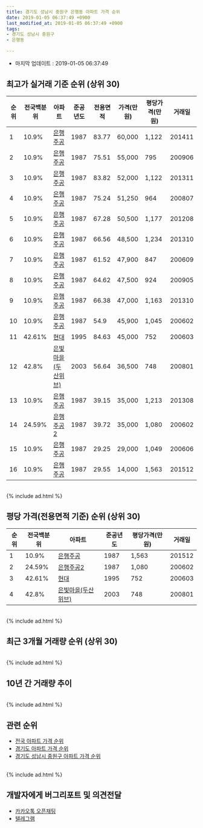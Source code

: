 ```yaml
---
title: 경기도 성남시 중원구 은행동 아파트 가격 순위
date: 2019-01-05 06:37:49 +0900
last_modified_at: 2019-01-05 06:37:49 +0900
tags:
- 경기도 성남시 중원구
- 은행동

---
```


* 마지막 업데이트 : 2019-01-05 06:37:49

## 최고가 실거래 기준 순위 (상위 30)


|순위|전국백분위|아파트|준공년도|전용면적|가격(만원)|평당가격(만원)|거래일|
|---|---|---|---|---|---|---|---|
|1|10.9%|[은행주공](https://search.naver.com/search.naver?query=%EA%B2%BD%EA%B8%B0%EB%8F%84+%EC%84%B1%EB%82%A8%EC%8B%9C+%EC%A4%91%EC%9B%90%EA%B5%AC+%EC%9D%80%ED%96%89%EB%8F%99+%EC%9D%80%ED%96%89%EC%A3%BC%EA%B3%B5)|1987|83.77|60,000|1,122|201411|
|2|10.9%|[은행주공](https://search.naver.com/search.naver?query=%EA%B2%BD%EA%B8%B0%EB%8F%84+%EC%84%B1%EB%82%A8%EC%8B%9C+%EC%A4%91%EC%9B%90%EA%B5%AC+%EC%9D%80%ED%96%89%EB%8F%99+%EC%9D%80%ED%96%89%EC%A3%BC%EA%B3%B5)|1987|75.51|55,000|795|200906|
|3|10.9%|[은행주공](https://search.naver.com/search.naver?query=%EA%B2%BD%EA%B8%B0%EB%8F%84+%EC%84%B1%EB%82%A8%EC%8B%9C+%EC%A4%91%EC%9B%90%EA%B5%AC+%EC%9D%80%ED%96%89%EB%8F%99+%EC%9D%80%ED%96%89%EC%A3%BC%EA%B3%B5)|1987|83.82|52,000|1,122|201311|
|4|10.9%|[은행주공](https://search.naver.com/search.naver?query=%EA%B2%BD%EA%B8%B0%EB%8F%84+%EC%84%B1%EB%82%A8%EC%8B%9C+%EC%A4%91%EC%9B%90%EA%B5%AC+%EC%9D%80%ED%96%89%EB%8F%99+%EC%9D%80%ED%96%89%EC%A3%BC%EA%B3%B5)|1987|75.24|51,250|964|200807|
|5|10.9%|[은행주공](https://search.naver.com/search.naver?query=%EA%B2%BD%EA%B8%B0%EB%8F%84+%EC%84%B1%EB%82%A8%EC%8B%9C+%EC%A4%91%EC%9B%90%EA%B5%AC+%EC%9D%80%ED%96%89%EB%8F%99+%EC%9D%80%ED%96%89%EC%A3%BC%EA%B3%B5)|1987|67.28|50,500|1,177|201208|
|6|10.9%|[은행주공](https://search.naver.com/search.naver?query=%EA%B2%BD%EA%B8%B0%EB%8F%84+%EC%84%B1%EB%82%A8%EC%8B%9C+%EC%A4%91%EC%9B%90%EA%B5%AC+%EC%9D%80%ED%96%89%EB%8F%99+%EC%9D%80%ED%96%89%EC%A3%BC%EA%B3%B5)|1987|66.56|48,500|1,234|201310|
|7|10.9%|[은행주공](https://search.naver.com/search.naver?query=%EA%B2%BD%EA%B8%B0%EB%8F%84+%EC%84%B1%EB%82%A8%EC%8B%9C+%EC%A4%91%EC%9B%90%EA%B5%AC+%EC%9D%80%ED%96%89%EB%8F%99+%EC%9D%80%ED%96%89%EC%A3%BC%EA%B3%B5)|1987|61.52|47,900|847|200609|
|8|10.9%|[은행주공](https://search.naver.com/search.naver?query=%EA%B2%BD%EA%B8%B0%EB%8F%84+%EC%84%B1%EB%82%A8%EC%8B%9C+%EC%A4%91%EC%9B%90%EA%B5%AC+%EC%9D%80%ED%96%89%EB%8F%99+%EC%9D%80%ED%96%89%EC%A3%BC%EA%B3%B5)|1987|64.62|47,500|924|200905|
|9|10.9%|[은행주공](https://search.naver.com/search.naver?query=%EA%B2%BD%EA%B8%B0%EB%8F%84+%EC%84%B1%EB%82%A8%EC%8B%9C+%EC%A4%91%EC%9B%90%EA%B5%AC+%EC%9D%80%ED%96%89%EB%8F%99+%EC%9D%80%ED%96%89%EC%A3%BC%EA%B3%B5)|1987|66.38|47,000|1,163|201310|
|10|10.9%|[은행주공](https://search.naver.com/search.naver?query=%EA%B2%BD%EA%B8%B0%EB%8F%84+%EC%84%B1%EB%82%A8%EC%8B%9C+%EC%A4%91%EC%9B%90%EA%B5%AC+%EC%9D%80%ED%96%89%EB%8F%99+%EC%9D%80%ED%96%89%EC%A3%BC%EA%B3%B5)|1987|54.9|45,900|1,045|200602|
|11|42.61%|[현대](https://search.naver.com/search.naver?query=%EA%B2%BD%EA%B8%B0%EB%8F%84+%EC%84%B1%EB%82%A8%EC%8B%9C+%EC%A4%91%EC%9B%90%EA%B5%AC+%EC%9D%80%ED%96%89%EB%8F%99+%ED%98%84%EB%8C%80)|1995|84.63|45,000|752|200603|
|12|42.8%|[은빛마을(두산위브)](https://search.naver.com/search.naver?query=%EA%B2%BD%EA%B8%B0%EB%8F%84+%EC%84%B1%EB%82%A8%EC%8B%9C+%EC%A4%91%EC%9B%90%EA%B5%AC+%EC%9D%80%ED%96%89%EB%8F%99+%EC%9D%80%EB%B9%9B%EB%A7%88%EC%9D%84%28%EB%91%90%EC%82%B0%EC%9C%84%EB%B8%8C%29)|2003|56.64|36,500|748|200801|
|13|10.9%|[은행주공](https://search.naver.com/search.naver?query=%EA%B2%BD%EA%B8%B0%EB%8F%84+%EC%84%B1%EB%82%A8%EC%8B%9C+%EC%A4%91%EC%9B%90%EA%B5%AC+%EC%9D%80%ED%96%89%EB%8F%99+%EC%9D%80%ED%96%89%EC%A3%BC%EA%B3%B5)|1987|39.15|35,000|1,213|201308|
|14|24.59%|[은행주공2](https://search.naver.com/search.naver?query=%EA%B2%BD%EA%B8%B0%EB%8F%84+%EC%84%B1%EB%82%A8%EC%8B%9C+%EC%A4%91%EC%9B%90%EA%B5%AC+%EC%9D%80%ED%96%89%EB%8F%99+%EC%9D%80%ED%96%89%EC%A3%BC%EA%B3%B52)|1987|39.72|35,000|1,080|200602|
|15|10.9%|[은행주공](https://search.naver.com/search.naver?query=%EA%B2%BD%EA%B8%B0%EB%8F%84+%EC%84%B1%EB%82%A8%EC%8B%9C+%EC%A4%91%EC%9B%90%EA%B5%AC+%EC%9D%80%ED%96%89%EB%8F%99+%EC%9D%80%ED%96%89%EC%A3%BC%EA%B3%B5)|1987|29.25|29,000|1,049|200606|
|16|10.9%|[은행주공](https://search.naver.com/search.naver?query=%EA%B2%BD%EA%B8%B0%EB%8F%84+%EC%84%B1%EB%82%A8%EC%8B%9C+%EC%A4%91%EC%9B%90%EA%B5%AC+%EC%9D%80%ED%96%89%EB%8F%99+%EC%9D%80%ED%96%89%EC%A3%BC%EA%B3%B5)|1987|29.55|14,000|1,563|201512|


<br>
{% include ad.html %}
<br>

## 평당 가격(전용면적 기준) 순위 (상위 30)


|순위|전국백분위|아파트|준공년도|평당가격(만원)|거래일|
|---|---|---|---|---|---|
|1|10.9%|[은행주공](https://search.naver.com/search.naver?query=%EA%B2%BD%EA%B8%B0%EB%8F%84+%EC%84%B1%EB%82%A8%EC%8B%9C+%EC%A4%91%EC%9B%90%EA%B5%AC+%EC%9D%80%ED%96%89%EB%8F%99+%EC%9D%80%ED%96%89%EC%A3%BC%EA%B3%B5)|1987|1,563|201512|
|2|24.59%|[은행주공2](https://search.naver.com/search.naver?query=%EA%B2%BD%EA%B8%B0%EB%8F%84+%EC%84%B1%EB%82%A8%EC%8B%9C+%EC%A4%91%EC%9B%90%EA%B5%AC+%EC%9D%80%ED%96%89%EB%8F%99+%EC%9D%80%ED%96%89%EC%A3%BC%EA%B3%B52)|1987|1,080|200602|
|3|42.61%|[현대](https://search.naver.com/search.naver?query=%EA%B2%BD%EA%B8%B0%EB%8F%84+%EC%84%B1%EB%82%A8%EC%8B%9C+%EC%A4%91%EC%9B%90%EA%B5%AC+%EC%9D%80%ED%96%89%EB%8F%99+%ED%98%84%EB%8C%80)|1995|752|200603|
|4|42.8%|[은빛마을(두산위브)](https://search.naver.com/search.naver?query=%EA%B2%BD%EA%B8%B0%EB%8F%84+%EC%84%B1%EB%82%A8%EC%8B%9C+%EC%A4%91%EC%9B%90%EA%B5%AC+%EC%9D%80%ED%96%89%EB%8F%99+%EC%9D%80%EB%B9%9B%EB%A7%88%EC%9D%84%28%EB%91%90%EC%82%B0%EC%9C%84%EB%B8%8C%29)|2003|748|200801|


<br>
{% include ad.html %}
<br>

## 최근 3개월 거래량 순위 (상위 30)


<div style="width:100%;">
    <canvas id="deal_count_ranking" height="250"></canvas>
</div>


<script>
new Chart(document.getElementById("deal_count_ranking"), {
    type: 'horizontalBar',
    data: {
        labels: ['은행주공', '현대', '은행주공2', '은빛마을(두산위브)'],
        datasets: [{
            label: '실거래 수',
            data: [7, 5, 1, 1],
            borderColor: "rgba(255, 0, 128, 1)",
            backgroundColor: "rgba(255, 0, 128, 0.5)",
            fill: false,
        }]
    },
    options: {
        responsive: true,
        title: {
            display: true,
            text: '최근 3개월 거래량 순위'
        },
        tooltips: {
            mode: 'index',
            intersect: false,
            callbacks: {
                title: function(tooltipItems, data) {
                    return "실거래 수:";
                },
                label: function(tooltipItem, data) {
                    return data.labels[tooltipItem.index] + ": " + tooltipItem.xLabel;
                }
            }
        },
        hover: {
            mode: 'nearest',
            intersect: true
        },
        scales: {
            xAxes: [{
                display: true,
                scaleLabel: {
                    display: true,
                    labelString: '실거래 수'
                },
                ticks: {
                    suggestedMin: 0,
                }
            }],
            yAxes: [{
                display: true,
                ticks: {
                    autoSkip: false,
                    callback: function(value, index, values) {
                        if (value.length > 15)
                            return value.substr(0, 13) + "...";
                        else
                            return value;
                    }
                },
                scaleLabel: {
                    display: false,
                }
            }]
        }
    }
});

</script>


<br>
{% include ad.html %}
<br>

## 10년 간 거래량 추이


<div style="width:100%;">
    <canvas id="deal_progress" height="250"></canvas>
</div>

<script>
new Chart(document.getElementById("deal_progress"), {
    type: 'line',
    data: {
        labels: ['200901','200902','200903','200904','200905','200906','200907','200908','200909','200910','200911','200912','201001','201002','201003','201004','201005','201006','201007','201008','201009','201010','201011','201012','201101','201102','201103','201104','201105','201106','201107','201108','201109','201110','201111','201112','201201','201202','201203','201204','201205','201206','201207','201208','201209','201210','201211','201212','201301','201302','201303','201304','201305','201306','201307','201308','201309','201310','201311','201312','201401','201402','201403','201404','201405','201406','201407','201408','201409','201410','201411','201412','201501','201502','201503','201504','201505','201506','201507','201508','201509','201510','201511','201512','201601','201602','201603','201604','201605','201606','201607','201608','201609','201610','201611','201612','201701','201702','201703','201704','201705','201706','201707','201708','201709','201710','201711','201712','201801','201802','201803','201804','201805','201806','201807','201808','201809','201810','201811','201812','201901'],
        datasets: [{
            label: '실거래 수',
            pointRadius: 1,
            data: [14, 33, 16, 46, 30, 25, 40, 31, 26, 8, 9, 18, 16, 9, 9, 6, 4, 6, 4, 8, 11, 19, 18, 15, 14, 16, 13, 7, 11, 8, 12, 10, 21, 13, 6, 14, 6, 5, 14, 15, 8, 6, 4, 5, 6, 19, 8, 7, 13, 7, 30, 32, 22, 11, 4, 14, 13, 19, 10, 9, 18, 22, 27, 22, 16, 10, 15, 21, 18, 32, 23, 20, 31, 38, 39, 30, 17, 22, 19, 10, 18, 17, 28, 14, 12, 20, 21, 28, 16, 47, 55, 34, 21, 39, 9, 8, 12, 22, 30, 35, 23, 31, 37, 41, 48, 19, 12, 13, 23, 28, 55, 30, 25, 27, 20, 52, 16, 17, 9, 5, 0],
            borderColor: "rgba(255, 201, 14, 1)",
            backgroundColor: "rgba(255, 201, 14, 0.5)",
            fill: true,
        }]
    },
    options: {
        responsive: true,
        title: {
            display: true,
            text: '10년간 거래량 추이'
        },
        tooltips: {
            mode: 'index',
            intersect: false,
        },
        hover: {
            mode: 'nearest',
            intersect: true
        },
        scales: {
            xAxes: [{
                display: true,
                scaleLabel: {
                    display: true,
                    labelString: '년/월'
                }
            }],
            yAxes: [{
                display: true,
                ticks: {
                    suggestedMin: 0,
                },
                scaleLabel: {
                    display: true,
                    labelString: '실거래 수'
                }
            }]
        }
    }
});

</script>


<br>
{% include ad.html %}
<br>

## 관련 순위

- [전국 아파트 가격 순위](https://inasie.github.io/apt-ranking/전국)
- [경기도 아파트 가격 순위](https://inasie.github.io/apt-ranking/경기도)
- [경기도 성남시 중원구 아파트 가격 순위](https://inasie.github.io/apt-ranking/경기도-성남시-중원구)


<br>
{% include ad.html %}
<br>

## 개발자에게 버그리포트 및 의견전달

- [카카오톡 오픈채팅](https://open.kakao.com/o/gLJUAP4)
- [텔레그램](https://t.me/inasie)

